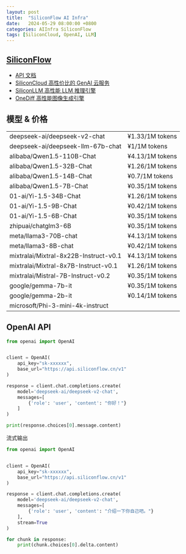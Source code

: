 ```yaml
---
layout: post
title:  "SiliconFlow AI Infra"
date:   2024-05-29 08:00:00 +0800
categories: AIInfra SiliconFlow
tags: [SiliconCloud, OpenAI, LLM]
---
```


## [SiliconFlow](https://siliconflow.cn/zh-cn/)
- [API 文档](https://siliconflow.readme.io/reference/)
- [SiliconCloud 高性价比的 GenAI 云服务](https://siliconflow.cn/zh-cn/siliconcloud)
- [SiliconLLM 高性能 LLM 推理引擎](https://siliconflow.cn/zh-cn/siliconllm)
- [OneDiff 高性能图像生成引擎](https://siliconflow.cn/zh-cn/onediff)


## 模型 & 价格

|  |  |
| --- | --- |
| deepseek-ai/deepseek-v2-chat          | ¥1.33/1M tokens |
| deepseek-ai/deepseek-llm-67b-chat     | ¥1/1M tokens |
| alibaba/Qwen1.5-110B-Chat             | ¥4.13/1M tokens |
| alibaba/Qwen1.5-32B-Chat              | ¥1.26/1M tokens |
| alibaba/Qwen1.5-14B-Chat              | ¥0.7/1M tokens |
| alibaba/Qwen1.5-7B-Chat               | ¥0.35/1M tokens |
| 01-ai/Yi-1.5-34B-Chat                 | ¥1.26/1M tokens |
| 01-ai/Yi-1.5-9B-Chat                  | ¥0.42/1M tokens |
| 01-ai/Yi-1.5-6B-Chat                  | ¥0.35/1M tokens |
| zhipuai/chatglm3-6B                   | ¥0.35/1M tokens |
| meta/llama3-70B-chat                  | ¥4.13/1M tokens |
| meta/llama3-8B-chat                   | ¥0.42/1M tokens |
| mixtralai/Mixtral-8x22B-Instruct-v0.1 | ¥4.13/1M tokens |
| mixtralai/Mixtral-8x7B-Instruct-v0.1  | ¥1.26/1M tokens |
| mixtralai/Mistral-7B-Instruct-v0.2    | ¥0.35/1M tokens |
| google/gemma-7b-it                    | ¥0.35/1M tokens |
| google/gemma-2b-it                    | ¥0.14/1M tokens |
| microsoft/Phi-3-mini-4k-instruct      |  |


## OpenAI API

```python
from openai import OpenAI


client = OpenAI(
    api_key="sk-xxxxxx", 
    base_url="https://api.siliconflow.cn/v1"
)

response = client.chat.completions.create(
    model='deepseek-ai/deepseek-v2-chat',
    messages=[
        {'role': 'user', 'content': "你好！"}
    ]
)

print(response.choices[0].message.content)
```

流式输出

```python
from openai import OpenAI


client = OpenAI(
    api_key="sk-xxxxxx", 
    base_url="https://api.siliconflow.cn/v1"
)

response = client.chat.completions.create(
    model='deepseek-ai/deepseek-v2-chat',
    messages=[
        {'role': 'user', 'content': "介绍一下你自己吧。"}
    ],
    stream=True
)

for chunk in response:
    print(chunk.choices[0].delta.content)
```
